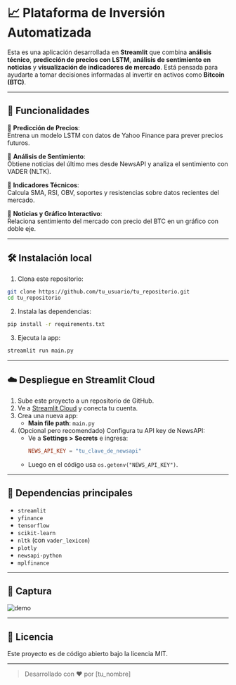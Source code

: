 # 📈 Plataforma de Inversión Automatizada

Esta es una aplicación desarrollada en **Streamlit** que combina **análisis técnico**, **predicción de precios con LSTM**, **análisis de sentimiento en noticias** y **visualización de indicadores de mercado**. Está pensada para ayudarte a tomar decisiones informadas al invertir en activos como **Bitcoin (BTC)**.

---

## 🚀 Funcionalidades

🔹 **Predicción de Precios**:  
Entrena un modelo LSTM con datos de Yahoo Finance para prever precios futuros.

🔹 **Análisis de Sentimiento**:  
Obtiene noticias del último mes desde NewsAPI y analiza el sentimiento con VADER (NLTK).

🔹 **Indicadores Técnicos**:  
Calcula SMA, RSI, OBV, soportes y resistencias sobre datos recientes del mercado.

🔹 **Noticias y Gráfico Interactivo**:  
Relaciona sentimiento del mercado con precio del BTC en un gráfico con doble eje.

---

## 🛠️ Instalación local

1. Clona este repositorio:
```bash
git clone https://github.com/tu_usuario/tu_repositorio.git
cd tu_repositorio
```

2. Instala las dependencias:
```bash
pip install -r requirements.txt
```

3. Ejecuta la app:
```bash
streamlit run main.py
```

---

## ☁️ Despliegue en Streamlit Cloud

1. Sube este proyecto a un repositorio de GitHub.
2. Ve a [Streamlit Cloud](https://streamlit.io/cloud) y conecta tu cuenta.
3. Crea una nueva app:
   - **Main file path**: `main.py`
4. (Opcional pero recomendado) Configura tu API key de NewsAPI:
   - Ve a **Settings > Secrets** e ingresa:
     ```toml
     NEWS_API_KEY = "tu_clave_de_newsapi"
     ```
   - Luego en el código usa `os.getenv("NEWS_API_KEY")`.

---

## 🔐 Dependencias principales

- `streamlit`
- `yfinance`
- `tensorflow`
- `scikit-learn`
- `nltk` (con `vader_lexicon`)
- `plotly`
- `newsapi-python`
- `mplfinance`

---

## 📸 Captura

![demo](https://user-images.githubusercontent.com/tu_usuario/demo.gif)

---

## 📩 Licencia

Este proyecto es de código abierto bajo la licencia MIT.

---

> Desarrollado con ❤️ por [tu_nombre]
